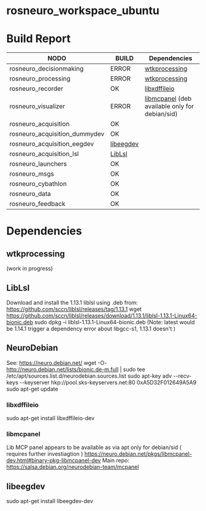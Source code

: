 # rosneuro_workspace_ubuntu

# Build Report


| **NODO** | **BUILD**  | **Dependencies** |
|-|-|-|
| rosneuro_decisionmaking | ERROR | [wtkprocessing](#wtkprocessing) |
| rosneuro_processing | ERROR | [wtkprocessing](#wtkprocessing)|
| rosneuro_recorder | OK | [libxdffileio](#libxdffileio) |
| rosneuro_visualizer | ERROR | [libmcpanel](#libmcpanel) (deb available only for debian/sid) |
| rosneuro_acquisition |OK ||
| rosneuro_acquisition_dummydev | OK ||
| rosneuro_acquisition_eegdev | [libeegdev](#libeegdev) ||
| rosneuro_acquisition_lsl | [LibLsl](#LibLsl) ||
| rosneuro_launchers | OK ||
| rosneuro_msgs | OK ||
| rosneuro_cybathlon | OK ||
| rosneuro_data | OK ||
| rosneuro_feedback | OK ||





# Dependencies

## wtkprocessing

(work in progress)

## LibLsl
Download and install the 1.13.1 liblsl using .deb from:
https://github.com/sccn/liblsl/releases/tag/1.13.1
wget https://github.com/sccn/liblsl/releases/download/1.13.1/liblsl-1.13.1-Linux64-bionic.deb
sudo dpkg -i liblsl-1.13.1-Linux64-bionic.deb 
(Note: latest would be 1.14.1 trigger a dependency error about libgcc-s1, 1.13.1 doesn't )


## NeuroDebian
See: https://neuro.debian.net/
wget -O- http://neuro.debian.net/lists/bionic.de-m.full | sudo tee /etc/apt/sources.list.d/neurodebian.sources.list
sudo apt-key adv --recv-keys --keyserver hkp://pool.sks-keyservers.net:80 0xA5D32F012649A5A9
sudo apt-get update

### libxdffileio
sudo apt-get install libxdffileio-dev   


### libmcpanel
Lib MCP panel appears to be available as via apt only for debian/sid ( requires further investiagtion ) 
https://neuro.debian.net/pkgs/libmcpanel-dev.html#binary-pkg-libmcpanel-dev
Main repo: https://salsa.debian.org/neurodebian-team/mcpanel


## libeegdev
sudo apt-get install libeegdev-dev 
